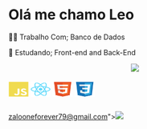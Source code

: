 # Olá me chamo Leo 

👨‍💻 Trabalho Com; Banco de Dados

📖 Estudando; Front-end and Back-End

<div align="center">


  <img height="180em" src="https://github-readme-stats.vercel.app/api/top-langs/?username=Leoh41&layout=compact&langs_count=7&theme=dark"/>
</div>

  <div style="display: inline_block"><br>

  <img align="center" alt="Leo-Js" height="30" width="40" src="https://raw.githubusercontent.com/devicons/devicon/master/icons/javascript/javascript-plain.svg">



  <img align="center" alt="Leo-React" height="30" width="40" src="https://raw.githubusercontent.com/devicons/devicon/master/icons/react/react-original.svg">

  <img align="center" alt="Leo-HTML" height="30" width="40" src="https://raw.githubusercontent.com/devicons/devicon/master/icons/html5/html5-original.svg">

  <img align="center" alt="Leo-Node" height="30" width="40" src="https://raw.githubusercontent.com/devicons/devicon/master/icons/css3/css3-original.svg">







</div>
  
  
  
  
  
  ##
 
<div> 
  <a href="w
                                                                  

  


  <ahref = "mailto: zalooneforever79@gmail.com"><img src="https://img.shields.io/badge/-Gmail-%23333?style=for-the-badge&logo=gmail&logoColor=white" target="_blank"></a>
  
  
  </div>
  

 
